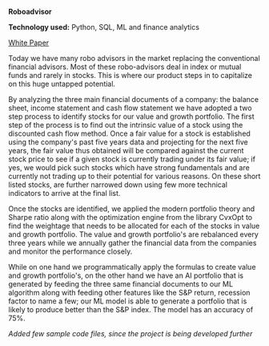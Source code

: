 **Roboadvisor**

**Technology used:** Python, SQL, ML and finance analytics

[White Paper](Portfolio_Robo_Advisor_White_paper_MSBA_2019.pdf)

Today we have many robo advisors in the market replacing the conventional financial advisors. Most of these robo-advisors deal in 
index or mutual funds and rarely in stocks. This is where our product steps in to capitalize on this huge untapped potential. 

By analyzing the three main financial documents of a company: the balance sheet, income statement and cash flow statement we have adopted
a two step process to identify stocks for our value and growth portfolio. The first step of the process is to find out the intrinsic 
value of a stock using the discounted cash flow method. Once a fair value for a stock is established using the company's past five years 
data and projecting for the next five years, the fair value thus obtained will be compared against the current stock price to see if a 
given stock is currently trading under its fair value; if yes, we would pick such stocks which have strong fundamentals and are currently 
not trading up to their potential for various reasons. On these short listed stocks, are further narrowed down using few more technical 
indicators to arrive at the final list.
 
Once the stocks are identified, we applied the modern portfolio theory and Sharpe ratio along with the optimization engine from the 
library CvxOpt to find the weightage that needs to be allocated for each of the stocks in value and growth portfolio. The value and growth 
portfolio's are rebalanced every three years while we annually gather the financial data from the companies and monitor the performance
closely.

While on one hand we programmatically apply the formulas to create value and growth portfolio's, on the other hand  we have an
AI portfolio that is generated by feeding the three same financial documents to our ML algorithm along with feeding other features like
the S&P return, recession factor to name a few; our ML model is able to generate a portfolio that is likely to produce better than the 
S&P index. The model has an accuracy of 75%.

*Added few sample code files, since the project is being developed further*


